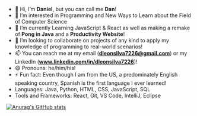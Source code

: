 - 👋 Hi, I’m **Daniel**, but you can call me **Dan**!
- 👀 I’m interested in Programming and New Ways to Learn about the Field of Computer Science
- 🌱 I’m currently Learning JavaScript & React as well as making a remake of **Pong in Java** and a **Productivity Website**!
- 💞️ I’m looking to collaborate on projects of any kind to apply my knowledge of programming to real-world scenarios!
- 📫 You can reach me at my email (**dleonsilva7226@gmail.com**) or my LinkedIn (**www.linkedin.com/in/dleonsilva7226**)!
- 😄 Pronouns: he/him/his!
- ⚡ Fun fact: Even though I am from the US, a predominately English speaking country, Spanish is the first language I ever learned!
- Languages: Java, Python, HTML, CSS, JavaScript, SQL
- Tools and Frameworks: React, Git, VS Code, IntelliJ, Eclipse

[![Anurag's GitHub stats](https://github-readme-stats.vercel.app/api?username=dleonsilva7226)](https://github.com/dleonsilva7226/github-readme-stats)



<!---
dleonsilva7226/dleonsilva7226 is a ✨ special ✨ repository because its `README.md` (this file) appears on your GitHub profile.
You can click the Preview link to take a look at your changes.
--->
